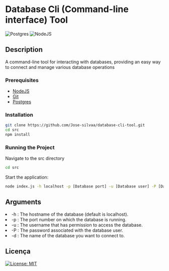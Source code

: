 # Database Cli (Command-line interface) Tool

![Postgres](https://img.shields.io/badge/postgres-%23316192.svg?style=for-the-badge&logo=postgresql&logoColor=white)
![NodeJS](https://img.shields.io/badge/node.js-6DA55F?style=for-the-badge&logo=node.js&logoColor=white)

## Description

A command-line tool for interacting with databases, 
providing an easy way to connect and manage various database operations

<h3>Prerequisites</h3>

- [NodeJS](https://github.com/)
- [Git](https://github.com)
- [Postgres](https://www.postgresql.org/)


<h3>Installation</h3>

```bash
git clone https://github.com/Jose-silvaa/database-cli-tool.git
cd src
npm install

``````

<h3>Running the Project</h3>

<p>Navigate to the src directory</p>


```bash
cd src
````

Start the application:

```bash
node index.js -h localhost -p [Database port] -u [Database user] -P [Database password] -d [Database name]
````

<h2>Arguments</h2>

<li> -h : The hostname of the database (default is localhost).</li>
<li> -p : The port number on which the database is running.</li>
<li> -u : The username that has permission to access the database.</li>
<li> -P : The password associated with the database user.</li>
<li> -d : The name of the database you want to connect to.</li>


## Licença

[![License: MIT](https://img.shields.io/badge/License-MIT-yellow.svg)](https://opensource.org/licenses/MIT)
